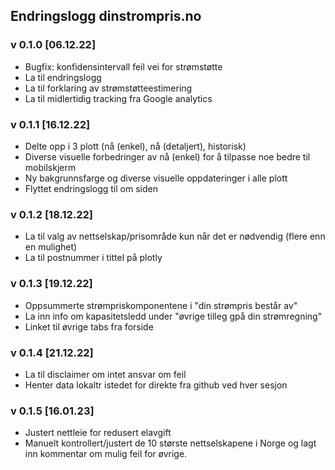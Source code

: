 ## Endringslogg dinstrompris.no
### v 0.1.0 [06.12.22]
- Bugfix: konfidensintervall feil vei for strømstøtte
- La til endringslogg
- La til forklaring av strømstøtteestimering
- La til midlertidig tracking fra Google analytics

### v 0.1.1 [16.12.22]
- Delte opp i 3 plott (nå (enkel), nå (detaljert), historisk)
- Diverse visuelle forbedringer av nå (enkel) for å tilpasse noe bedre til mobilskjerm
- Ny bakgrunnsfarge og diverse visuelle oppdateringer i alle plott
- Flyttet endringslogg til om siden

### v 0.1.2 [18.12.22]
- La til valg av nettselskap/prisområde kun når det er nødvendig (flere enn en mulighet)
- La til postnummer i tittel på plotly

### v 0.1.3 [19.12.22]
- Oppsummerte strømpriskomponentene i "din strømpris består av"
- La inn info om kapasitetsledd under "øvrige tilleg gpå din strømregning"
- Linket til øvrige tabs fra forside

### v 0.1.4 [21.12.22]
- La til disclaimer om intet ansvar om feil
- Henter data lokaltr istedet for direkte fra github ved hver sesjon

### v 0.1.5 [16.01.23]
- Justert nettleie for redusert elavgift
- Manuelt kontrollert/justert de 10 største nettselskapene i Norge og lagt inn kommentar om mulig feil for øvrige.
